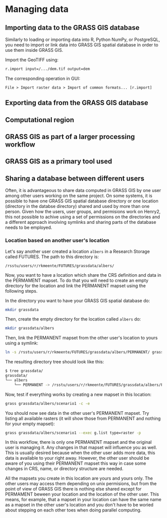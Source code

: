 # Managing data

## Importing data to the GRASS GIS database

Similarly to loading or importing data into R, Python NumPy, or PostgreSQL,
you need to import or link data into GRASS GIS spatial database in order
to use them inside GRASS GIS.

Import the GeoTIFF using:

```sh
r.import input=/.../dem.tif output=dem
```

The corresponding operation in GUI:

```text
File > Import raster data > Import of common formats... [r.import]
```

## Exporting data from the GRASS GIS database

## Computational region

## GRASS GIS as part of a larger processing workflow

## GRASS GIS as a primary tool used

## Sharing a database between different users

Often, it is advantageous to share data computed in GRASS GIS by one user among other users working on the same project.
On some systems, it is possible to have one GRASS GIS spatial database directory or one location (directory in the databse directory)
shared and used by more than one person. Given how the users, user groups, and permisions work on Henry2, this not possible
to achive using a set of permissions on the directories and a different approach involving symlinks and sharing parts of the database
needs to be employed.

### Location based on another user's location

Let's say another user created a location `albers` in a Research Storage called FUTURES. The path to this directory is:

```text
/rsstu/users/r/rkmeente/FUTURES/grassdata/albers/
```

Now, you want to have a location which share the CRS definition and data in the PERMAMENT mapset.
To do that you will need to create an empty directory for the location and link the PERMANENT mapset
using the following steps.

In the directory you want to have your GRASS GIS spatial database do:

```sh
mkdir grassdata
```

Then, create the empty directory for the location called `albers` do: 

```sh
mkdir grassdata/albers
```

Then, link the PERMANENT mapset from the other user's location to yours
using a symlink:

```sh
ln -s /rsstu/users/r/rkmeente/FUTURES/grassdata/albers/PERMANENT/ grassdata/albers/
```

The resulting directory tree should look like this:

```sh
$ tree grassdata/
grassdata/
└── albers
    └── PERMANENT -> /rsstu/users/r/rkmeente/FUTURES/grassdata/albers/PERMANENT/
```

Now, test if everything works by creating a new mapset in this location:

```sh
grass grassdata/albers/scenario1 -c -e
```

You should now see data in the other user's PERMANENT mapset. Try listing all available rasters
(it will show those from PERMANENT and nothing for your empty mapset):

```sh
grass grassdata/albers/scenario1 --exec g.list type=raster -p
```

In this workflow, there is only one PERMANENT mapset and the original user is managing it. Any changes in that mapset
will influence you as well. This is usually desired because when the other user adds more data, this data is available
to your right away. However, the other user should be aware of you using their PERMANENT mapset this way in case
some changes in CRS, name, or directory structure are needed.

All the mapsets you create in this location are yours and yours only. The other users may access them depending on unix permisions,
but from the point of view of GRASS GIS there is nothing else shared except for PERMAMENT beween your location
and the location of the other user. This means, for example, that a mapset in your location can have the same name
as a mapset in the other user's location and you don't have to be woried about stepping on each other toes when doing parallel computing.

